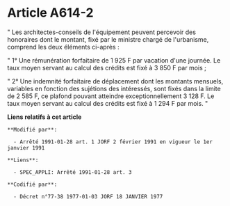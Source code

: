 # Article A614-2

" Les architectes-conseils de l'équipement peuvent percevoir des honoraires dont le montant, fixé par le ministre chargé de
l'urbanisme, comprend les deux éléments ci-après :

" 1° Une rémunération forfaitaire de 1 925 F par vacation d'une journée. Le taux moyen servant au calcul des crédits est fixé
à 3 850 F par mois ;

" 2° Une indemnité forfaitaire de déplacement dont les montants mensuels, variables en fonction des sujétions des intéressés,
sont fixés dans la limite de 2 585 F, ce plafond pouvant atteindre exceptionnellement 3 128 F. Le taux moyen servant au
calcul des crédits est fixé à 1 294 F par mois. "

**Liens relatifs à cet article**

	**Modifié par**:

	  - Arrêté 1991-01-28 art. 1 JORF 2 février 1991 en vigueur le 1er janvier 1991

	**Liens**:

	  - SPEC_APPLI: Arrêté 1991-01-28 art. 3

	**Codifié par**:

	  - Décret n°77-38 1977-01-03 JORF 18 JANVIER 1977

